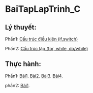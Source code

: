 # BaiTapLapTrinh_C
## Lý thuyết: 

Phần1: [Cấu trúc điều kiện (if,switch)](https://hoctructuyencntt.github.io/NNLT/Bai03.html)

Phần2: [Cấu trúc lặp (for, while, do/while)](https://hoctructuyencntt.github.io/NNLT/Bai04.html)

## Thực hành:

Phần1: 
[Bài1](https://www.jdoodle.com/embed/v0/5AUi).
[Bài2](https://www.jdoodle.com/embed/v0/5AWm).
[Bài3](https://www.jdoodle.com/embed/v0/5AWy).
[Bài4](https://www.jdoodle.com/embed/v0/5B1Z).

phần2:
[Bài1]().
